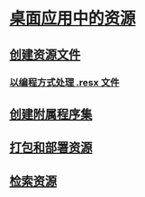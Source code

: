 # [桌面应用中的资源](index.md)
## [创建资源文件](creating-resource-files-for-desktop-apps.md)
### [以编程方式处理 .resx 文件](working-with-resx-files-programmatically.md)
## [创建附属程序集](creating-satellite-assemblies-for-desktop-apps.md)
## [打包和部署资源](packaging-and-deploying-resources-in-desktop-apps.md)
## [检索资源](retrieving-resources-in-desktop-apps.md)
